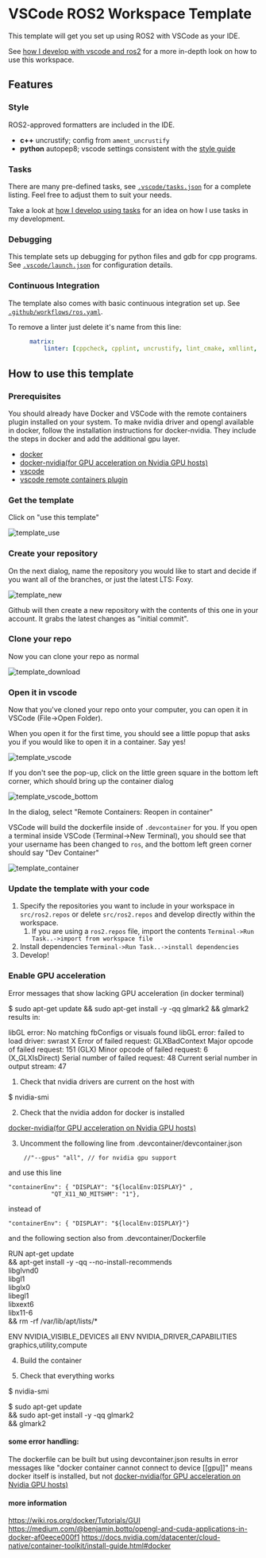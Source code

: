 # VSCode ROS2 Workspace Template

This template will get you set up using ROS2 with VSCode as your IDE.

See [how I develop with vscode and ros2](https://www.allisonthackston.com/articles/vscode_docker_ros2.html) for a more in-depth look on how to use this workspace.

## Features

### Style

ROS2-approved formatters are included in the IDE.  

* **c++** uncrustify; config from `ament_uncrustify`
* **python** autopep8; vscode settings consistent with the [style guide](https://index.ros.org/doc/ros2/Contributing/Code-Style-Language-Versions/)

### Tasks

There are many pre-defined tasks, see [`.vscode/tasks.json`](.vscode/tasks.json) for a complete listing.  Feel free to adjust them to suit your needs.  

Take a look at [how I develop using tasks](https://www.allisonthackston.com/articles/vscode_tasks.html) for an idea on how I use tasks in my development.

### Debugging

This template sets up debugging for python files and gdb for cpp programs.  See [`.vscode/launch.json`](.vscode/launch.json) for configuration details.

### Continuous Integration

The template also comes with basic continuous integration set up. See [`.github/workflows/ros.yaml`](/.github/workflows/ros.yaml).  

To remove a linter just delete it's name from this line:

```yaml
      matrix:
          linter: [cppcheck, cpplint, uncrustify, lint_cmake, xmllint, flake8, pep257]
```

## How to use this template

### Prerequisites

You should already have Docker and VSCode with the remote containers plugin installed on your system.
To make nvidia driver and opengl available in docker, follow the installation instructions for docker-nvidia. 
They include the steps in docker and add the additional gpu layer. 

* [docker](https://docs.docker.com/engine/install/)
* [docker-nvidia(for GPU acceleration on Nvidia GPU hosts)](https://docs.nvidia.com/datacenter/cloud-native/container-toolkit/install-guide.html#docker)
* [vscode](https://code.visualstudio.com/)
* [vscode remote containers plugin](https://marketplace.visualstudio.com/items?itemName=ms-vscode-remote.remote-containers)

### Get the template

Click on "use this template"

![template_use](https://user-images.githubusercontent.com/6098197/91331899-43f23b80-e780-11ea-92c8-b4665ce126f1.png)

### Create your repository

On the next dialog, name the repository you would like to start and decide if you want all of the branches, or just the latest LTS: Foxy.

![template_new](https://user-images.githubusercontent.com/6098197/91332035-713ee980-e780-11ea-81d3-13b170f568b0.png)

Github will then create a new repository with the contents of this one in your account.  It grabs the latest changes as "initial commit".

### Clone your repo

Now you can clone your repo as normal

![template_download](https://user-images.githubusercontent.com/6098197/91332342-e4e0f680-e780-11ea-9525-49b0afa0e4bb.png)

### Open it in vscode

Now that you've cloned your repo onto your computer, you can open it in VSCode (File->Open Folder). 

When you open it for the first time, you should see a little popup that asks you if you would like to open it in a container.  Say yes!

![template_vscode](https://user-images.githubusercontent.com/6098197/91332551-36898100-e781-11ea-9080-729964373719.png)

If you don't see the pop-up, click on the little green square in the bottom left corner, which should bring up the container dialog

![template_vscode_bottom](https://user-images.githubusercontent.com/6098197/91332638-5d47b780-e781-11ea-9fb6-4d134dbfc464.png)

In the dialog, select "Remote Containers: Reopen in container"

VSCode will build the dockerfile inside of `.devcontainer` for you.  If you open a terminal inside VSCode (Terminal->New Terminal), you should see that your username has been changed to `ros`, and the bottom left green corner should say "Dev Container"

![template_container](https://user-images.githubusercontent.com/6098197/91332895-adbf1500-e781-11ea-8afc-7a22a5340d4a.png)


### Update the template with your code

1. Specify the repositories you want to include in your workspace in `src/ros2.repos` or delete `src/ros2.repos` and develop directly within the workspace.
   1. If you are using a `ros2.repos` file, import the contents `Terminal->Run Task..->import from workspace file`
2. Install dependencies `Terminal->Run Task..->install dependencies`
3. Develop!


### Enable GPU acceleration

Error messages that show lacking GPU acceleration (in docker terminal) 

  $ sudo apt-get update   && sudo apt-get install -y -qq glmark2   && glmark2
results in: 


   libGL error: No matching fbConfigs or visuals found
   libGL error: failed to load driver: swrast
      X Error of failed request:  GLXBadContext
   Major opcode of failed request:  151 (GLX)
   Minor opcode of failed request:  6 (X_GLXIsDirect)
   Serial number of failed request:  48
   Current serial number in output stream:  47


1. Check that nvidia drivers are current on the host with 

  $ nvidia-smi

2. Check that the nvidia addon for docker is installed 

[docker-nvidia(for GPU acceleration on Nvidia GPU hosts)](https://docs.nvidia.com/datacenter/cloud-native/container-toolkit/install-guide.html#docker)

3. Uncomment the following line from .devcontainer/devcontainer.json

		//"--gpus" "all", // for nvidia gpu support

and use this line 

	"containerEnv": { "DISPLAY": "${localEnv:DISPLAY}" , 
				"QT_X11_NO_MITSHM": "1"},

instead of 

	"containerEnv": { "DISPLAY": "${localEnv:DISPLAY}"}


and the following section also from .devcontainer/Dockerfile


  RUN apt-get update \
    && apt-get install -y -qq --no-install-recommends \
    libglvnd0 \
    libgl1 \
    libglx0 \
    libegl1 \
    libxext6 \
    libx11-6 \
  && rm -rf /var/lib/apt/lists/*

  ENV NVIDIA_VISIBLE_DEVICES all
  ENV NVIDIA_DRIVER_CAPABILITIES graphics,utility,compute


4. Build the container 

5. Check that everything works

  $ nvidia-smi

  $ sudo apt-get update \
    && sudo apt-get install -y -qq glmark2 \
    && glmark2


#### some error handling: 

The dockerfile can be built but using devcontainer.json results in error messages like "docker container cannot connect to device [[gpu]]" means docker itself is installed, but not [docker-nvidia(for GPU acceleration on Nvidia GPU hosts)](https://docs.nvidia.com/datacenter/cloud-native/container-toolkit/install-guide.html#docker)

#### more information

https://wiki.ros.org/docker/Tutorials/GUI
https://medium.com/@benjamin.botto/opengl-and-cuda-applications-in-docker-af0eece000f1
https://docs.nvidia.com/datacenter/cloud-native/container-toolkit/install-guide.html#docker